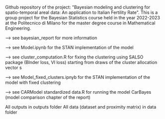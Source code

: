 Github repository of the project: "Bayesian modeling and clustering for spatio-temporal areal data: An application to Italian Fertility Rate".
This is a group project for the Bayesian Statistics course held in the year 2022-2023 at the Politecnico di Milano for the master degree course in Mathematical Engineering. 

--> see bayesian_report for more information

--> see Model.ipynb for the STAN implementation of the model

--> see cluster_computation.R for fixing the clustering using SALSO package (BInder loss, VI loss) starting from draws of the cluster allocation vector s

--> see Model_fixed_clusters.ipnyb for the STAN implementation of the model with fixed clustering

--> see CARModel standardized data.R for running the model CarBayes (model comparison chapter of the report)

All outputs in outputs folder
All data (dataset and proximity matrix) in data folder


